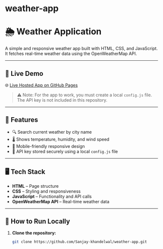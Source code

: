 # weather-app


# 🌦️ Weather Application

A simple and responsive weather app built with HTML, CSS, and JavaScript. It fetches real-time weather data using the OpenWeatherMap API.

---

## 🔗 Live Demo

🌐 [Live Hosted App on GitHub Pages](https://lineargradientpro.netlify.app)

> ⚠️ Note: For the app to work, you must create a local `config.js` file. The API key is not included in this repository.

---

## 📌 Features

- 🔍 Search current weather by city name
- 🌡️ Shows temperature, humidity, and wind speed
- 📱 Mobile-friendly responsive design
- 🔐 API key stored securely using a local `config.js` file

---

## 🖥️ Tech Stack

- **HTML** – Page structure
- **CSS** – Styling and responsiveness
- **JavaScript** – Functionality and API calls
- **OpenWeatherMap API** – Real-time weather data

---

## 🚀 How to Run Locally

1. **Clone the repository:**
   ```bash
   git clone https://github.com/Sanjay-khandelwal/weather-app.git
